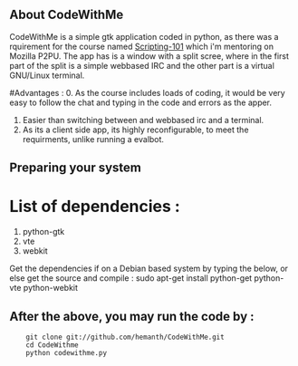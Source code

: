## About CodeWithMe
CodeWithMe is a simple gtk application coded in python, as there was a rquirement for the course named [Scripting-101]() which i'm mentoring on Mozilla P2PU.
The app has is a window with a split scree, where in the first part of the split is a simple webbased IRC and the other part is a virtual GNU/Linux terminal.

#Advantages :
0. As the course includes loads of coding, it would be very easy to follow the chat and typing in the code and errors as the apper.
1. Easier than switching between and webbased irc and a terminal.
2. As its a client side app, its highly reconfigurable, to meet the requirments, unlike running a evalbot.

## Preparing your system

# List of dependencies :

1. python-gtk
2. vte 
3. webkit

Get the dependencies if on a Debian based system by typing the below, or else get the source and compile :
		sudo apt-get install python-get python-vte python-webkit


## After the above, you may run the code by :
		git clone git://github.com/hemanth/CodeWithMe.git
		cd CodeWithme
		python codewithme.py 
